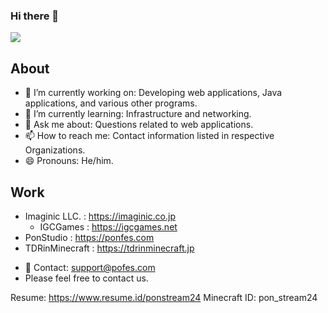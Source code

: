 ### Hi there 👋

![](http://github-profile-summary-cards.vercel.app/api/cards/profile-details?username=ponstream24&theme=default)

## About

- 🔭 I’m currently working on: Developing web applications, Java applications, and various other programs.
- 🌱 I’m currently learning: Infrastructure and networking.
- 💬 Ask me about: Questions related to web applications.
- 📫 How to reach me: Contact information listed in respective Organizations.
- 😄 Pronouns: He/him.
<!-- - ⚡ Fun fact: Not specified. -->
<!-- - 👯 I’m looking to collaborate on: Not specified.
- 🤔 I’m looking for help with: Not specified.-->

## Work
- Imaginic LLC. : https://imaginic.co.jp
  - IGCGames : https://igcgames.net
- PonStudio : https://ponfes.com
- TDRinMinecraft : https://tdrinminecraft.jp
<!-- 
AND : anbu.com
TDRinMinecraft : https://tdrinminecraft.jp
-->
  
- 💬 Contact: support@pofes.com
- Please feel free to contact us.  

Resume: https://www.resume.id/ponstream24
Minecraft ID: pon_stream24
<!--
**ponstream24/ponstream24** is a ✨ _special_ ✨ repository because its `README.md` (this file) appears on your GitHub profile.

Here are some ideas to get you started:

- 🔭 I’m currently working on ...
- 🌱 I’m currently learning ...
- 👯 I’m looking to collaborate on ...
- 🤔 I’m looking for help with ...
- 💬 Ask me about ...
- 📫 How to reach me: ...
- 😄 Pronouns: ...
- ⚡ Fun fact: ...
 -->
